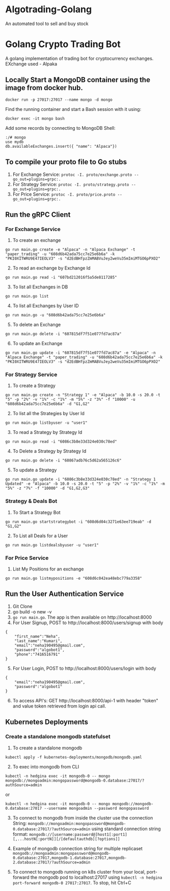 # Algotrading-Golang
An automated tool to sell and buy stock

# Golang Crypto Trading Bot

A golang implementation of trading bot for cryptocurrency exchanges. EXchange used - Alpaka

## Locally Start a MongoDB container using the image from docker hub.
```
docker run -p 27017:27017 --name mongo -d mongo
```
Find the running container and start a Bash session with it using:
```
docker exec -it mongo bash
```
Add some records by connecting to MongoDB Shell:
```
:/# mongo
use mydb
db.availableExchanges.insert({ "name": "Alpaca"})
```

## To compile your proto file to Go stubs
1. For Exchange Service:
```protoc -I. proto/exchange.proto --go_out=plugins=grpc:.```
2. For Strategy Service:
```protoc -I. proto/strategy.proto --go_out=plugins=grpc:.```
3. For Price Service:
```protoc -I. proto/price.proto --go_out=plugins=grpc:.```

## Run the gRPC Client

### For Exchange Service
1. To create an exchange
```
go run main.go create -e "Alpaca" -n "Alpaca Exchange" -t "paper_trading" -u "608d6b42ada75cc7e25e6b6a" -k "PKI0XITWRU9E47IEOLV3" -s "d2EdBHfpzZmMABVuJey2weVu35mImiMTGO6pPXO2"
```
2. To read an exchange by Exchange Id
```
go run main.go read -i "607bd212016f5a5de8117285"
```
3. To list all Exchanges in DB
```
go run main.go list
```
4. To list all Exchanges by User ID
```
go run main.go -u "608d6b42ada75cc7e25e6b6a"
```
5. To delete an Exchange
```
go run main.go delete -i "607815df7f51e077fd7ac87a"
```
6. To update an Exchange
```
go run main.go update -i "607815df7f51e077fd7ac87a" -e "Alpaca" -n "Alpaca Exchange" -t "paper_trading" -u "608d6b42ada75cc7e25e6b6a" -k "PKI0XITWRU9E47IEOLV3" -s "d2EdBHfpzZmMABVuJey2weVu35mImiMTGO6pPXO2"
```

### For Strategy Service
1. To create a Strategy
```
go run main.go create -n "Strategy 1" -e "Alpaca" -b 10.0 -s 20.0 -t "5" -p "2%" -v "1%" -c "1%" -m "5%" -z "3%" -f "10000" -u "608d6b42ada75cc7e25e6b6a" -d "G1,G2"
```
2. To list all the Strategies by User Id
```
go run main.go listbyuser -u "user1"
```
3. To read a Strategy by Strategy Id
```
go run main.go read -i "6086c3b8e33d324e030c78ed"
```
4. To Delete a Strategy by Strategy Id
```
go run main.go delete -i "60867adb76c5d62a565126c6"
```
5. To update a Strategy
```
go run main.go update -i "6086c3b8e33d324e030c78ed" -n "Strategy 1 Updated" -e "Alpaca" -b 10.0 -s 20.0 -t "5" -p "2%" -v "1%" -c "1%" -m "5%" -z "7%" -f "10000" -d "G1,G2,G3"
```
### Strategy & Deals Bot
1. To Start a Strategy Bot
```
go run main.go startstrategybot -i "608d6d04c3271e63ee719eab" -d "G1,G2"
```
2. To List all Deals for a User
```
go run main.go listdealsbyuser -u "user1"
```

### For Price Service
1. List My Positions for an exchange
```
go run main.go listmypositions -e "608d6c042ea48ebc779a3358"
```
## Run the User Authentication Service
1. Git Clone
2. go build -o new -v
3. ```go run main.go```. The app is then available on http://localhost:8000
4. For User Signup, POST to http://localhost:8000/users/signup with body
```
{
    "first_name":"Neha",
    "last_name":"Kumari",
    "email":"neha190495@gmail.com",
    "password":"algobot1",
    "phone":"7416516791"
}
```
5. For User Login, POST to http://localhost:8000/users/login with body
```
{
    "email":"neha190495@gmail.com",
    "password":"algobot1"
}
```
6. To access API's: GET http://localhost:8000/api-1 with header "token" and value token retrieved from login api call.

## Kubernetes Deployments

### Create a standalone mongodb statefulset
1. To create a standalone mongodb
```
kubectl apply -f kubernetes-deployments/mongodb/mongodb.yaml
```
2. To exec into mongodb from CLI
```
kubectl -n hedgina exec -it mongodb-0 -- mongo mongodb://mongoadmin:mongopassword@mongodb-0.database:27017/?authSource=admin
```
or
```
kubectl -n hedgina exec -it mongodb-0 -- mongo mongodb://mongodb-0.database:27017 --username mongoadmin --password mongopassword
```
3. To connect to mongodb from inside the cluster use the connection String: ```mongodb://mongoadmin:mongopassword@mongodb-0.database:27017/?authSource=admin``` using standard connection string format: ```mongodb://[username:password@]host1[:port1][,...hostN[:portN]][/[defaultauthdb][?options]]```

4. Example of mongodb connection string for multiple replicaset ```mongodb://mongoadmin:mongopassword@mongodb-0.database:27017,mongodb-1.database:27017,mongodb-2.database:27017/?authSource=admin```

5. To connect to mongodb running on k8s cluster from your local, port-forward the mongodb pod to localhost:27017 using ```kubectl -n hedgina port-forward mongodb-0 27017:27017```. To stop, hit Ctrl+C
